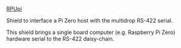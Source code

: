 [RPUpi]

Shield to interface a Pi Zero host with the multidrop RS-422 serial.

This shield brings a single board computer (e.g. Raspberry Pi Zero) hardware serial to the RS-422 daisy-chain.

[RPUpi]: https://github.com/epccs/RPUpi/